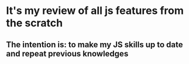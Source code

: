 # It's my review of all js features from the scratch

## The intention is: to make my JS skills up to date and repeat previous knowledges
